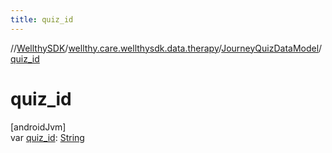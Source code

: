 ```yaml
---
title: quiz_id
---
```

//[WellthySDK](../../../index.html)/[wellthy.care.wellthysdk.data.therapy](../index.html)/[JourneyQuizDataModel](index.html)/[quiz_id](quiz_id.html)



# quiz_id



[androidJvm]\
var [quiz_id](quiz_id.html): [String](https://kotlinlang.org/api/latest/jvm/stdlib/kotlin/-string/index.html)




